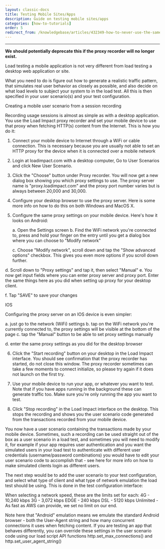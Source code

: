 ```yaml
---
layout: classic-docs
title: Testing Mobile Sites/Apps
description: Guide on testing mobile sites/apps
categories: [how-to-tutorials]
order: 5
redirect_from: /knowledgebase/articles/432349-how-to-never-use-the-same-user-login-twice-in-a-te
---
```


***

**We should potentially deprecate this if the proxy recorder will no longer exist.**

Load testing a mobile application is not very different from load testing a desktop web application or site.

What you need to do is figure out how to generate a realistic traffic pattern, that simulates real user behavior as closely as possible, and also decide on what load levels to subject your system to in the load test. All this is then specified in your user scenario(s) and your test configuration.

Creating a mobile user scenario from a session recording

Recording usage sessions is almost as simple as with a desktop application. You use the Load Impact proxy recorder and set your mobile device to use that proxy when fetching HTTP(s) content from the Internet. This is how you do it:

1. Connect your mobile device to Internet through a WiFi or cable connection. This is necessary because you are usually not able to set an HTTP proxy for the device when it is connected over a mobile network

2. Login at loadimpact.com with a desktop computer, Go to User Scenarios and click New User Scenario.

3. Click the "Choose" button under Proxy recorder. You will now get a new dialog box showing you which proxy settings to use. The proxy server name is "proxy.loadimpact.com" and the proxy port number varies but is always between 20,000 and 30,000.



4. Configure your desktop browser to use the proxy server. Here is some more info on how to do this on both Windows and MacOS X.


5. Configure the same proxy settings on your mobile device. Here's how it looks on Android:

   a. Open the Settings screen
   b. Find the WiFi network you're connected to, press and hold your finger on the entry until you get a dialog box where you can choose to "Modify network"

   c. Choose "Modify network", scroll down and tap the "Show advanced options" checkbox. This gives you even more options if you scroll down further.

  d. Scroll down to "Proxy settings" and tap it, then select "Manual"
  e. You now get input fields where you can enter proxy server and proxy port. Enter the same things here as you did when setting up proxy for your desktop client.

  f. Tap "SAVE" to save your changes


IOS

Configuring the proxy server on an IOS device is even simpler:

   a. just go to the network (WiFi) settings
   b. tap on the WiFi network you're currently connected to, the proxy settings will be visible at the bottom of the page
   c. tap the "Manual" button to be able to set proxy settings manually



   d. enter the same proxy settings as you did for the desktop browser



6. Click the "Start recording" button on your desktop in the Load Impact interface.
You should see confirmation that the proxy recorder has started, do not close this window. The proxy recorder sometimes can take a few moments to connect initialize, so please try again if it does not launch on the first try.


7. Use your mobile device to run your app, or whatever you want to test. Note that if you have apps running in the background these can generate traffic too. Make sure you're only running the app you want to test.

8. Click "Stop recording" in the Load Impact interface on the desktop. This stops the recording and shows you the user scenario code generated from the transactions recorded from your mobile device.

You now have a user scenario containing the transactions made by your mobile device. Sometimes, such a recording can be used straight out of the box as a user scenario in a load test, and sometimes you will need to modify it, for example if your app requires user authentication and you want the simulated users in your load test to authenticate with different user credentials (username/password combinations) you would have to edit your user scenario code to accomplish that - see here for more info on how to make simulated clients login as different users.

The next step would be to add the user scenario to your test configuration, and select what type of client and what type of network emulation the load test should be using. This is done in the test configuration interface:


When selecting a network speed, these are the limits set for each:
4G - 10,240 kbps
3G - 3,072 kbps
EDGE - 240 kbps
DSL - 5120 kbps
Unlimited - As fast as AWS can provide, we set no limit on our end.


Note here that "Android" emulation means we emulate the standard Android browser - both the User-Agent string and how many concurrent connections it uses when fetching content. If you are testing an app that behaves differently, you can override these settings in the user scenario code using our load script API functions http.set_max_connections() and http.set_user_agent_string()

